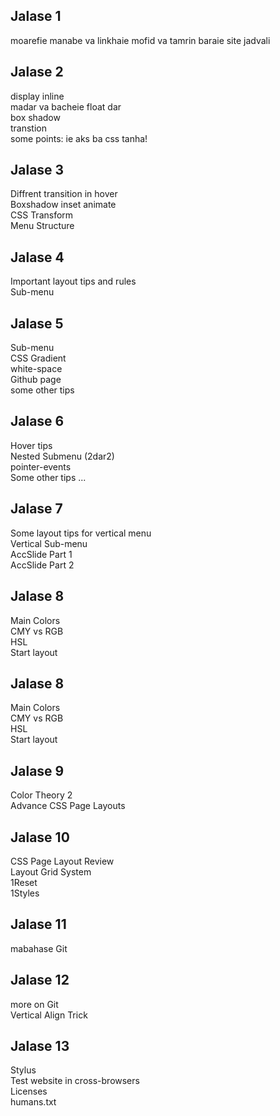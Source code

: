 
<h2>Jalase 1</h2>
moarefie manabe va linkhaie mofid va tamrin baraie site jadvali
<h2>Jalase 2</h2>
display inline<br />
madar va bacheie float dar<br />
box shadow<br />
transtion<br />
some points: ie aks ba css tanha!
<h2>Jalase 3</h2>
Diffrent transition in hover<br />
Boxshadow inset animate<br />
CSS Transform<br />
Menu Structure<br />
<h2>Jalase 4</h2>
Important layout tips and rules<br />
Sub-menu
<h2>Jalase 5</h2>
Sub-menu<br />
CSS Gradient<br />
white-space<br />
Github page<br />
some other tips<br />
<h2>Jalase 6</h2>
Hover tips<br />
Nested Submenu (2dar2)<br />
pointer-events<br />
Some other tips ...<br />
<h2>Jalase 7</h2>
Some layout tips for vertical menu<br />
Vertical Sub-menu<br />
AccSlide Part 1<br />
AccSlide Part 2<br />
<h2>Jalase 8</h2>
Main Colors<br />
CMY vs RGB<br />
HSL<br />
Start layout<br />
<h2>Jalase 8</h2>
Main Colors<br />
CMY vs RGB<br />
HSL<br />
Start layout<br />
<h2>Jalase 9</h2>
Color Theory 2<br />
Advance CSS Page Layouts<br />
<h2>Jalase 10</h2>
CSS Page Layout Review<br />
Layout Grid System<br />
1Reset<br />
1Styles<br />
<h2>Jalase 11</h2>
mabahase Git
<h2>Jalase 12</h2>
more on Git<br />
Vertical Align Trick
<h2>Jalase 13</h2>
Stylus<br />
Test website in cross-browsers<br />
Licenses<br />
humans.txt <br />